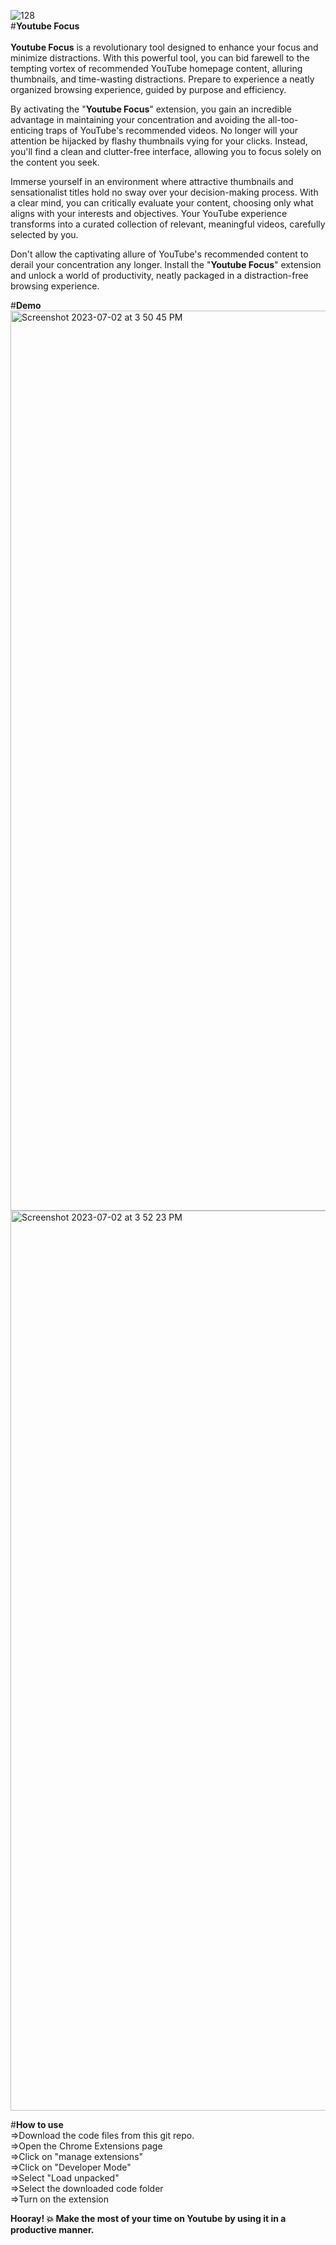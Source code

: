 ![128](https://github.com/PowerShell/PowerShell/assets/76679000/b8505a70-894a-45cb-9695-b860b17eab67)\
#<strong>Youtube Focus</strong>\
<br/>
<strong>Youtube Focus</strong> is a revolutionary tool designed to enhance your focus and minimize distractions. With this powerful tool, you can bid farewell to the tempting vortex of recommended YouTube homepage content, alluring thumbnails, and time-wasting distractions. Prepare to experience a neatly organized browsing experience, guided by purpose and efficiency.

By activating the "<strong>Youtube Focus</strong>" extension, you gain an incredible advantage in maintaining your concentration and avoiding the all-too-enticing traps of YouTube's recommended videos. No longer will your attention be hijacked by flashy thumbnails vying for your clicks. Instead, you'll find a clean and clutter-free interface, allowing you to focus solely on the content you seek.

Immerse yourself in an environment where attractive thumbnails and sensationalist titles hold no sway over your decision-making process. With a clear mind, you can critically evaluate your content, choosing only what aligns with your interests and objectives. Your YouTube experience transforms into a curated collection of relevant, meaningful videos, carefully selected by you.

Don't allow the captivating allure of YouTube's recommended content to derail your concentration any longer. Install the "<strong>Youtube Focus</strong>" extension and unlock a world of productivity, neatly packaged in a distraction-free browsing experience. 

#<strong>Demo</strong>
<img width="1440" alt="Screenshot 2023-07-02 at 3 50 45 PM" src="https://github.com/PowerShell/PowerShell/assets/76679000/e17c0c45-d77b-441b-ba51-6ed28a449d4e">
<img width="1440" alt="Screenshot 2023-07-02 at 3 52 23 PM" src="https://github.com/PowerShell/PowerShell/assets/76679000/e3a1f4ed-752b-42d0-af02-3b4ddd3365c3">

#<strong>How to use</strong>\
=>Download the code files from this git repo.\
=>Open the Chrome Extensions page\
=>Click on "manage extensions"\
=>Click on "Developer Mode"\
=>Select "Load unpacked"\
=>Select the downloaded code folder\
=>Turn on the extension

<strong>Hooray! 💥 Make the most of your time on Youtube by using it in a productive manner.</strong>
